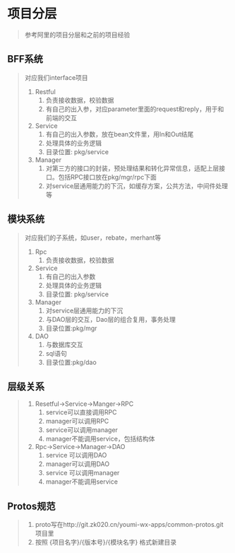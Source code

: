 # 项目分层

> 参考阿里的项目分层和之前的项目经验

## BFF系统

> 对应我们interface项目
>
> 1. Restful
>    1. 负责接收数据，校验数据
>    2. 有自己的出入参，对应parameter里面的request和reply，用于和前端的交互
> 2. Service
>    1. 有自己的出入参数，放在bean文件里，用In和Out结尾
>    2. 处理具体的业务逻辑
>    3. 目录位置: pkg/service 
> 3. Manager
>    1. 对第三方的接口的封装，预处理结果和转化异常信息，适配上层接口。包括RPC接口放在pkg/mgr/rpc下面
>    2. 对service层通用能力的下沉，如缓存方案，公共方法，中间件处理等

## 模块系统

> 对应我们的子系统，如user，rebate，merhant等
>
> 1. Rpc
>    1. 负责接收数据，校验数据
> 2. Service
>    1. 有自己的出入参数
>    2. 处理具体的业务逻辑
>    3. 目录位置: pkg/service
> 3. Manager
>    1. 对service层通用能力的下沉
>    2. 与DAO层的交互，Dao层的组合复用，事务处理
>    3. 目录位置:pkg/mgr
> 4. DAO
>    1. 与数据库交互
>    2. sql语句
>    3. 目录位置:pkg/dao

## 层级关系

> 1. Resetful-&gt;Service-&gt;Manger-&gt;RPC
>    1. service可以直接调用RPC
>    2. manager可以调用RPC
>    3. service可以调用manager
>    4. manager不能调用service，包括结构体
> 2. Rpc-&gt;Service-&gt;Manager-&gt;DAO
>    1. service 可以调用DAO
>    2. manager可以调用DAO
>    3. service 可以调用manager
>    4. manager不能调用service

## Protos规范

> 1. proto写在http://git.zk020.cn/youmi-wx-apps/common-protos.git 项目里
> 2. 按照 {项目名字}/{版本号}/{模块名字} 格式新建目录



